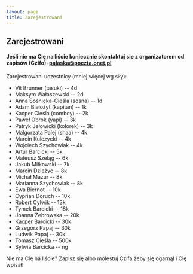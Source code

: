 ```yaml
---
layout: page
title: Zarejestrowani
---
```


## Zarejestrowani

#### Jeśli nie ma Cię na liście koniecznie skontaktuj sie z organizatorem od zapisów (Czifo): palaska@poczta.onet.pl

Zarejestrowani uczestnicy (mniej więcej wg siły):

- Vít Brunner (tasuki) -- 4d
- Maksym Wałaszewski -- 2d
- Anna Sośnicka-Cieśla (sosna) -- 1d
- Adam Białożyt (kapitan) -- 1k
- Kacper Cieśla (comboy) -- 2k
- Paweł Obrok (yapi) -- 3k
- Patryk Jełowicki (kolorek) -- 3k
- Małgorzata Palej (shaa) -- 4k
- Marcin Kulczycki -- 4k
- Wojciech Szychowiak -- 4k
- Artur Barcicki -- 5k
- Mateusz Szeląg -- 6k
- Jakub Miłkowski -- 7k
- Marcin Dzieżyc -- 8k
- Michał Mazur -- 8k
- Marianna Szychowiak -- 8k 
- Ewa Biernot -- 10k
- Cyprian Doruch -- 10k
- Robert Cylwik -- 13k
- Tymek Barcicki -- 18k
- Joanna Żebrowska -- 20k
- Kacper Barcicki -- 30k
- Grzegorz Papaj -- 30k
- Ludwik Papaj -- 30k
- Tomasz Cieśla -- 500k 
- Sylwia Barcicka -- ng



Nie ma Cię na liście?  Zapisz się albo molestuj Czifa żeby się ogarnął i Cię wpisał!
